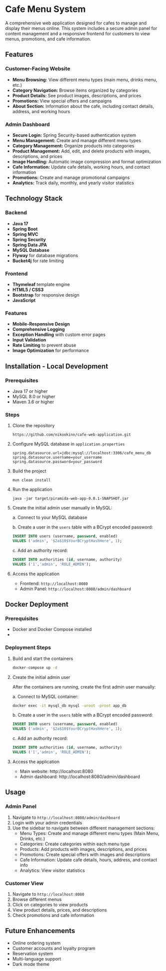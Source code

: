 # Cafe Menu System

A comprehensive web application designed for cafes to manage and display their menus online. This system includes a secure admin panel for content management and a responsive frontend for customers to view menus, promotions, and cafe information.

## Features

### Customer-Facing Website
- **Menu Browsing:** View different menu types (main menu, drinks menu, etc.)
- **Category Navigation:** Browse items organized by categories
- **Product Details:** See product images, descriptions, and prices
- **Promotions:** View special offers and campaigns
- **About Section:** Information about the cafe, including contact details, address, and working hours

### Admin Dashboard
- **Secure Login:** Spring Security-based authentication system
- **Menu Management:** Create and manage different menu types
- **Category Management:** Organize products into categories
- **Product Management:** Add, edit, and delete products with images, descriptions, and prices
- **Image Handling:** Automatic image compression and format optimization
- **Cafe Information:** Update cafe details, working hours, and contact information
- **Promotions:** Create and manage promotional campaigns
- **Analytics:** Track daily, monthly, and yearly visitor statistics

## Technology Stack

### Backend
- **Java 17**
- **Spring Boot**
- **Spring MVC**
- **Spring Security**
- **Spring Data JPA**
- **MySQL Database**
- **Flyway** for database migrations
- **Bucket4j** for rate limiting

### Frontend
- **Thymeleaf** template engine
- **HTML5 / CSS3**
- **Bootstrap** for responsive design
- **JavaScript**

### Features
- **Mobile-Responsive Design**
- **Comprehensive Logging**
- **Exception Handling** with custom error pages
- **Input Validation**
- **Rate Limiting** to prevent abuse
- **Image Optimization** for performance

## Installation - Local Development

### Prerequisites
- Java 17 or higher
- MySQL 8.0 or higher
- Maven 3.6 or higher

### Steps
1. Clone the repository
   ```
   https://github.com/nikookinn/cafe-web-application.git
   ```

2. Configure MySQL database in `application.properties`
   ```
   spring.datasource.url=jdbc:mysql://localhost:3306/cafe_menu_db
   spring.datasource.username=your_username
   spring.datasource.password=your_password
   ```

3. Build the project
   ```
   mvn clean install
   ```

4. Run the application
   ```
   java -jar target/piramida-web-app-0.0.1-SNAPSHOT.jar
   ```
5. Create the initial admin user manually in MySQL:

   a. Connect to your MySQL database

   b. Create a user in the `users` table with a BCrypt encoded password:
      ```sql
      INSERT INTO users (username, password, enabled) 
      VALUES ('admin', '$2a$10$YourBCryptHashHere', 1);
      ```
   c. Add an authority record:
      ```sql
      INSERT INTO authorities (id, username, authority) 
      VALUES ('1','admin', 'ROLE_ADMIN');
      ```

6. Access the application
   - Frontend: `http://localhost:8080`
   - Admin Panel: `http://localhost:8080/admin/dashboard`
## Docker Deployment

### Prerequisites
- Docker and Docker Compose installed
- 
### Deployment Steps

1. Build and start the containers
   ```bash
   docker-compose up -d
   ```

2. Create the initial admin user

   After the containers are running, create the first admin user manually:

   a. Connect to MySQL container:
   ```bash
   docker exec -it mysql_db mysql -uroot -proot app_db
   ```

   b. Create a user in the `users` table with a BCrypt encoded password:
   ```sql
   INSERT INTO users (username, password, enabled) 
   VALUES ('admin', '$2a$10$YourBCryptHashHere', 1);
   ```

   c. Add an authority record:
   ```sql
   INSERT INTO authorities (id, username, authority) 
   VALUES ('1','admin', 'ROLE_ADMIN');
   ```

3. Access the application
   - Main website: http://localhost:8080
   - Admin dashboard: http://localhost:8080/admin/dashboard

## Usage

### Admin Panel
1. Navigate to `http://localhost:8080/admin/dashboard`
2. Login with your admin credentials
3. Use the sidebar to navigate between different management sections:
   - Menu Types: Create and manage different menu types (Main Menu, Drinks, etc.)
   - Categories: Create categories within each menu type
   - Products: Add products with images, descriptions, and prices
   - Promotions: Create special offers with images and descriptions
   - Cafe Information: Update cafe details, hours, address, and contact info
   - Analytics: View visitor statistics

### Customer View
1. Navigate to `http://localhost:8080`
2. Browse different menus
3. Click on categories to view products
4. View product details, prices, and descriptions
5. Check promotions and cafe information

## Future Enhancements
- Online ordering system
- Customer accounts and loyalty program
- Reservation system
- Multi-language support
- Dark mode theme

